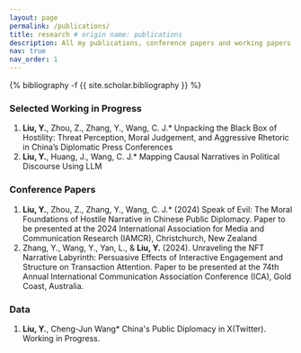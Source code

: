 ```yaml
---
layout: page
permalink: /publications/
title: research # origin name: publications
description: All my publications, conference papers and working papers.
nav: true
nav_order: 1
---
```

<!-- _pages/publications.md -->
<div class="publications">

{% bibliography -f {{ site.scholar.bibliography }} %}

</div>





### **Selected Working in Progress**

1. **Liu, Y.**, Zhou, Z., Zhang, Y., Wang, C. J.* Unpacking the Black Box of Hostility: Threat Perception, Moral Judgement, and Aggressive Rhetoric in China’s Diplomatic Press Conferences
2. **Liu, Y.**, Huang, J., Wang, C. J.* Mapping Causal Narratives in Political Discourse Using LLM

### **Conference Papers**

1. **Liu, Y.**, Zhou, Z., Zhang, Y., Wang, C. J.* (2024) Speak of Evil: The Moral Foundations of Hostile Narrative in Chinese Public Diplomacy. Paper to be presented at the 2024 International Association for Media and Communication Research (IAMCR), Christchurch, New Zealand
2.	Zhang, Y., Wang, Y., Yan, L., & **Liu, Y.** (2024). Unraveling the NFT Narrative Labyrinth: Persuasive Effects of Interactive Engagement and Structure on Transaction Attention. Paper to be presented at the 74th Annual International Communication Association Conference (ICA), Gold Coast, Australia.


### **Data**

1. **Liu, Y.**, Cheng-Jun Wang* China's Public Diplomacy in X(Twitter). Working in Progress.
